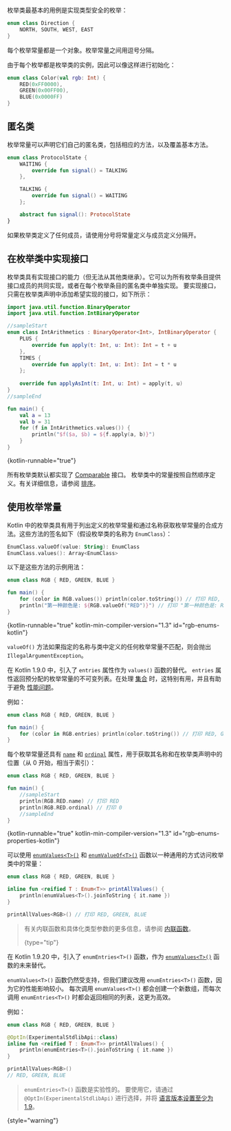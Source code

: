 [//]: # (title: 枚举类)

枚举类最基本的用例是实现类型安全的枚举：

```kotlin
enum class Direction {
    NORTH, SOUTH, WEST, EAST
}
```

每个枚举常量都是一个对象。枚举常量之间用逗号分隔。

由于每个枚举都是枚举类的实例，因此可以像这样进行初始化：

```kotlin
enum class Color(val rgb: Int) {
    RED(0xFF0000),
    GREEN(0x00FF00),
    BLUE(0x0000FF)
}
```

## 匿名类

枚举常量可以声明它们自己的匿名类，包括相应的方法，以及覆盖基本方法。

```kotlin
enum class ProtocolState {
    WAITING {
        override fun signal() = TALKING
    },

    TALKING {
        override fun signal() = WAITING
    };

    abstract fun signal(): ProtocolState
}
```

如果枚举类定义了任何成员，请使用分号将常量定义与成员定义分隔开。

## 在枚举类中实现接口

枚举类具有实现接口的能力（但无法从其他类继承）。它可以为所有枚举条目提供接口成员的共同实现，或者在每个枚举条目的匿名类中单独实现。
要实现接口，只需在枚举类声明中添加希望实现的接口，如下所示：

```kotlin
import java.util.function.BinaryOperator
import java.util.function.IntBinaryOperator

//sampleStart
enum class IntArithmetics : BinaryOperator<Int>, IntBinaryOperator {
    PLUS {
        override fun apply(t: Int, u: Int): Int = t + u
    },
    TIMES {
        override fun apply(t: Int, u: Int): Int = t * u
    };
    
    override fun applyAsInt(t: Int, u: Int) = apply(t, u)
}
//sampleEnd

fun main() {
    val a = 13
    val b = 31
    for (f in IntArithmetics.values()) {
        println("$f($a, $b) = ${f.apply(a, b)}")
    }
}
```
{kotlin-runnable="true"}


所有枚举类默认都实现了 [Comparable](https://kotlinlang.org/api/latest/jvm/stdlib/kotlin/-comparable/index.html) 接口。
枚举类中的常量按照自然顺序定义。有关详细信息，请参阅 [排序](collection-ordering.md)。

## 使用枚举常量

Kotlin 中的枚举类具有用于列出定义的枚举常量和通过名称获取枚举常量的合成方法。这些方法的签名如下（假设枚举类的名称为 `EnumClass`）：

```kotlin
EnumClass.valueOf(value: String): EnumClass
EnumClass.values(): Array<EnumClass>
```

以下是这些方法的示例用法：

```kotlin
enum class RGB { RED, GREEN, BLUE }

fun main() {
    for (color in RGB.values()) println(color.toString()) // 打印 RED, GREEN, BLUE
    println("第一种颜色是: ${RGB.valueOf("RED")}") // 打印 "第一种颜色是: RED"
}
```
{kotlin-runnable="true" kotlin-min-compiler-version="1.3" id="rgb-enums-kotlin"}

`valueOf()` 方法如果指定的名称与类中定义的任何枚举常量不匹配，则会抛出 `IllegalArgumentException`。

在 Kotlin 1.9.0 中，引入了 `entries` 属性作为 `values()` 函数的替代。
`entries` 属性返回预分配的枚举常量的不可变列表。在处理 [集合](collections-overview.md) 时，这特别有用，并且有助于避免 [性能问题](https://github.com/Kotlin/KEEP/blob/master/proposals/enum-entries.md#examples-of-performance-issues)。

例如：

```kotlin
enum class RGB { RED, GREEN, BLUE }

fun main() {
    for (color in RGB.entries) println(color.toString()) // 打印 RED, GREEN, BLUE
}
```

每个枚举常量还具有 [`name`](https://kotlinlang.org/api/latest/jvm/stdlib/kotlin/-enum/name.html) 和 [`ordinal`](https://kotlinlang.org/api/latest/jvm/stdlib/kotlin/-enum/ordinal.html) 属性，用于获取其名称和在枚举类声明中的位置（从 0 开始，相当于索引）：

```kotlin
enum class RGB { RED, GREEN, BLUE }

fun main() {
    //sampleStart
    println(RGB.RED.name) // 打印 RED
    println(RGB.RED.ordinal) // 打印 0
    //sampleEnd
}
```
{kotlin-runnable="true" kotlin-min-compiler-version="1.3" id="rgb-enums-properties-kotlin"}

可以使用 [`enumValues<T>()`](https://kotlinlang.org/api/latest/jvm/stdlib/kotlin/enum-values.html) 和 [`enumValueOf<T>()`](https://kotlinlang.org/api/latest/jvm/stdlib/kotlin/enum-value-of.html) 函数以一种通用的方式访问枚举类中的常量：

```kotlin
enum class RGB { RED, GREEN, BLUE }

inline fun <reified T : Enum<T>> printAllValues() {
    println(enumValues<T>().joinToString { it.name })
}

printAllValues<RGB>() // 打印 RED, GREEN, BLUE
```

> 有关内联函数和具体化类型参数的更多信息，请参阅 [内联函数](inline-functions.md)。
>
> {type="tip"}

在 Kotlin 1.9.20 中，引入了 `enumEntries<T>()` 函数，作为 [`enumValues<T>()`](https://kotlinlang.org/api/latest/jvm/stdlib/kotlin/enum-values.html) 函数的未来替代。

`enumValues<T>()` 函数仍然受支持，但我们建议改用 `enumEntries<T>()` 函数，因为它的性能影响较小。
每次调用 `enumValues<T>()` 都会创建一个新数组，而每次调用 `enumEntries<T>()` 时都会返回相同的列表，这更为高效。

例如：

```kotlin
enum class RGB { RED, GREEN, BLUE }

@OptIn(ExperimentalStdlibApi::class)
inline fun <reified T : Enum<T>> printAllValues() {
    println(enumEntries<T>().joinToString { it.name })
}

printAllValues<RGB>() 
// RED, GREEN, BLUE
```

> `enumEntries<T>()` 函数是实验性的。
> 要使用它，请通过 `@OptIn(ExperimentalStdlibApi)` 进行选择，并将 [语言版本设置至少为 1.9](gradle-compiler-options.md#attributes-common-to-jvm-and-js)。
>
{style="warning"}